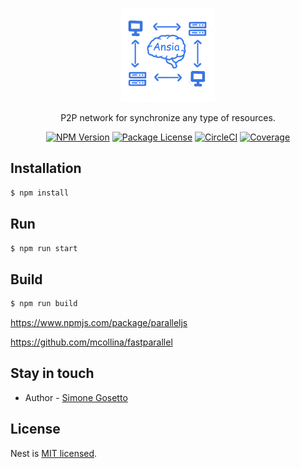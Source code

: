 <p align="center">
  <a href="" target="blank"><img src="https://github.com/simonegosetto/ansia/blob/master/logo.png?raw=true" width="150" alt="Logo" /></a>
</p>

<p align="center">P2P network for synchronize any type of resources.</p>
<p align="center">
    <a href="https://www.npmjs.com/~nestjscore" target="_blank"><img src="https://img.shields.io/npm/v/@nestjs/core.svg" alt="NPM Version" /></a>
    <a href="https://www.npmjs.com/~nestjscore" target="_blank"><img src="https://img.shields.io/npm/l/@nestjs/core.svg" alt="Package License" /></a>
    <a href="https://circleci.com/gh/nestjs/nest" target="_blank"><img src="https://img.shields.io/circleci/build/github/nestjs/nest/master" alt="CircleCI" /></a>
    <a href="https://coveralls.io/github/nestjs/nest?branch=master" target="_blank"><img src="https://coveralls.io/repos/github/nestjs/nest/badge.svg?branch=master#9" alt="Coverage" /></a>
</p>

## Installation

```bash
$ npm install
```

## Run

```bash
$ npm run start
```

## Build

```bash
$ npm run build
```

https://www.npmjs.com/package/paralleljs

https://github.com/mcollina/fastparallel

## Stay in touch

- Author - [Simone Gosetto](https://github.com/simonegosetto)

## License

Nest is [MIT licensed](LICENSE).
